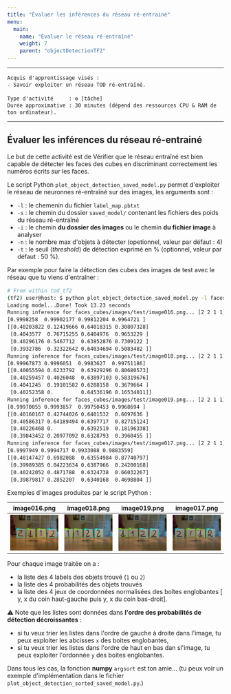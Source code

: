 ```yaml
---
title: "Évaluer les inférences du réseau ré-entrainé"
menu:
  main:
    name: "Évaluer le réseau ré-entraîné"
    weight: 7
    parent: "objectDetectionTF2"
---
```


---
    Acquis d'apprentissage visés :
    - Savoir exploiter un réseau TOD ré-entraîné.

    Type d'activité     : ⚙️ [tâche]
    Durée approximative : 30 minutes (dépend des ressources CPU & RAM de ton ordinateur).
---

## Évaluer les inférences du réseau ré-entrainé

Le but de cette activité est de Vérifier que le réseau entraîné est bien capable de détecter les faces des cubes en discriminant correctement les numéros écrits sur les faces.

Le script Python `plot_object_detection_saved_model.py` permet d'exploiter le réseau de neuronnes ré-entraîné sur des images, les arguments sont :
* `-l` : le chemenin du fichier `label_map.pbtxt`
* `-s` : le chemin du dossier `saved_model/` contenant les fichiers des poids du réseau ré-entraîné
* `-i` : le chemin __du dossier des images__ ou le chemin __du fichier image__ à analyser
* `-n` : le nombre max d'objets à détecter (opetionnel, valeur par défaut : 4)
* `-t` : le seuil (_threshold_) de détection exprimé en % (optionnel, valeur par défaut : 50 %).

Par exemple pour faire la détection des cubes des images de test avec le réseau que tu viens d'entraîner :

```bash
# From within tod_tf2
(tf2) user@host: $ python plot_object_detection_saved_model.py -l faces_cubes/training/label_map.pbtxt -s $PTN_DIR/saved_model1/saved_model -i faces_cubes/images/test/
Loading model...Done! Took 13.23 seconds
Running inference for faces_cubes/images/test/image016.png... [2 2 1 1]
[0.9998258  0.99902177 0.99812204 0.9964721 ]
[[0.40203822 0.12419666 0.64018315 0.30807328]
 [0.4043577  0.76715255 0.6404976  0.9653229 ]
 [0.40296176 0.5467712  0.63852876 0.7309122 ]
 [0.3932786  0.32322642 0.64034694 0.5083482 ]]
Running inference for faces_cubes/images/test/image018.png... [2 2 1 1]
[0.99967873 0.9996051  0.9983627  0.99751186]
[[0.40055594 0.6233792  0.63929296 0.80680573]
 [0.40259457 0.4026048  0.63897103 0.58319676]
 [0.4041245  0.19101582 0.6288158  0.3679664 ]
 [0.40252358 0.         0.64536196 0.16534011]]
Running inference for faces_cubes/images/test/image019.png... [2 2 1 1]
[0.99970055 0.9993857  0.99750453 0.9968694 ]
[[0.40160167 0.42744026 0.6401532  0.6097636 ]
 [0.40586317 0.64189494 0.6397717  0.82715124]
 [0.40226468 0.         0.6392519  0.18196338]
 [0.39843452 0.20977092 0.6328793  0.3960455 ]]
Running inference for faces_cubes/images/test/image017.png... [2 2 1 1]
[0.9997949 0.9994717 0.9933088 0.9883559]
[[0.40147427 0.6982088  0.63554984 0.87740797]
 [0.39989385 0.04223634 0.6387966  0.24200168]
 [0.40242052 0.4871788  0.6324738  0.66032267]
 [0.39879817 0.2852207  0.6340168  0.4698804 ]]
```

Exemples d'images produites par le script Python :

|   image016.png           |   image018.png               |            image019.png    |    image017.png
:-------------------------:|:----------------------------:|:--------------------------:|:------------------------------:
![1](img/infere_img01.png) |  ![2](img/infere_img02.png)  | ![3](img/infere_img03.png) | ![4](img/infere_img04.png)

Pour chaque image traitée on a :
* la liste des 4 labels des objets trouvé (`1` ou `2`)
* la liste des 4 probabilités des objets trouvés
* la liste des 4 jeux de coordonnées normalisées des boîtes englobantes [ y, x du coin haut-gauche puis y, x du coin bas-droit]. 

⚠️ Note que les listes sont données dans __l'ordre des probabilités de détection décroissantes__ : 
* si tu veux trier les listes dans l'ordre de gauche à droite dans l'image, tu peux exploiter les abcisses `x` des boites englobantes,
* si tu veux trier les listes dans l'ordre de haut en bas dan sl'image, tu peux exploiter l'ordonnée `y` des boites englobantes.

Dans tous les cas, la fonction __numpy__ `argsort` est ton amie... (tu peux voir un exemple d'implémentation dans le fichier `plot_object_detection_sorted_saved_model.py`.)



